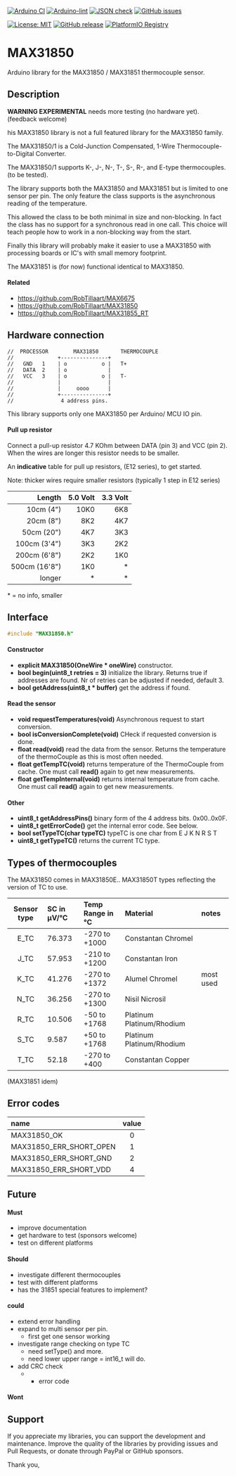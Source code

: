 
[![Arduino CI](https://github.com/RobTillaart/MAX31850/workflows/Arduino%20CI/badge.svg)](https://github.com/marketplace/actions/arduino_ci)
[![Arduino-lint](https://github.com/RobTillaart/MAX31850/actions/workflows/arduino-lint.yml/badge.svg)](https://github.com/RobTillaart/MAX31850/actions/workflows/arduino-lint.yml)
[![JSON check](https://github.com/RobTillaart/MAX31850/actions/workflows/jsoncheck.yml/badge.svg)](https://github.com/RobTillaart/MAX31850/actions/workflows/jsoncheck.yml)
[![GitHub issues](https://img.shields.io/github/issues/RobTillaart/MAX31850.svg)](https://github.com/RobTillaart/MAX31850/issues)

[![License: MIT](https://img.shields.io/badge/license-MIT-green.svg)](https://github.com/RobTillaart/MAX31850/blob/master/LICENSE)
[![GitHub release](https://img.shields.io/github/release/RobTillaart/MAX31850.svg?maxAge=3600)](https://github.com/RobTillaart/MAX31850/releases)
[![PlatformIO Registry](https://badges.registry.platformio.org/packages/robtillaart/library/MAX31850.svg)](https://registry.platformio.org/libraries/robtillaart/MAX31850)


# MAX31850

Arduino library for the MAX31850 / MAX31851 thermocouple sensor.


## Description

**WARNING EXPERIMENTAL** needs more testing (no hardware yet).
(feedback welcome)

his MAX31850 library is not a full featured library for the MAX31850 family.

The MAX31850/1 is a Cold-Junction Compensated, 1-Wire Thermocouple-to-Digital Converter.

The MAX31850/1 supports K-, J-, N-, T-, S-, R-, and E-type thermocouples. (to be tested).

The library supports both the MAX31850 and MAX31851 but is limited to one sensor per pin.
The only feature the class supports is the asynchronous reading of the temperature.

This allowed the class to be both minimal in size and non-blocking.
In fact the class has no support for a synchronous read in one call.
This choice will teach people how to work in a non-blocking way from the start.

Finally this library will probably make it easier to use a MAX31850 with processing
boards or IC's with small memory footprint.

The MAX31851 is (for now) functional identical to MAX31850.


#### Related

- https://github.com/RobTillaart/MAX6675
- https://github.com/RobTillaart/MAX31850
- https://github.com/RobTillaart/MAX31855_RT


## Hardware connection

```
//  PROCESSOR        MAX31850       THERMOCOUPLE
//              +---------------+
//   GND   1    | o           o |   T+
//   DATA  2    | o             |
//   VCC   3    | o           o |   T-
//              |               |
//              |     oooo      |
//              +---------------+
//               4 address pins.
```

This library supports only one MAX31850 per Arduino/ MCU IO pin.


#### Pull up resistor

Connect a pull-up resistor 4.7 KOhm between DATA (pin 3) and VCC (pin 2).
When the wires are longer this resistor needs to be smaller.

An **indicative** table for pull up resistors, (E12 series), to get started.

Note: thicker wires require smaller resistors (typically 1 step in E12 series)

|  Length         |  5.0 Volt  |  3.3 Volt  |
|----------------:|-----------:|-----------:|
|  10cm (4")      |    10K0    |     6K8    |
|  20cm (8")      |     8K2    |     4K7    |
|  50cm (20")     |     4K7    |     3K3    |
|  100cm (3'4")   |     3K3    |     2K2    |
|  200cm (6'8")   |     2K2    |     1K0    |
|  500cm (16'8")  |     1K0    |     \*     |
|  longer         |     \*     |     \*     |

\* = no info, smaller


## Interface

```cpp
#include "MAX31850.h"
```


#### Constructor

- **explicit MAX31850(OneWire \* oneWire)** constructor.
- **bool begin(uint8_t retries = 3)** initialize the library.
Returns true if addresses are found.
Nr of retries can be adjusted if needed, default 3.
- **bool getAddress(uint8_t \* buffer)** get the address if found.


#### Read the sensor

- **void requestTemperatures(void)** Asynchronous request to start conversion.
- **bool isConversionComplete(void)** CHeck if requested conversion is done.
- **float read(void)** read the data from the sensor.
Returns the temperature of the thermoCouple as this is most often needed.
- **float getTempTC(void)** returns temperature of the ThermoCouple from cache.
One must call **read()** again to get new measurements.
- **float getTempInternal(void)** returns internal temperature from cache.
One must call **read()** again to get new measurements.


#### Other

- **uint8_t getAddressPins()** binary form of the 4 address bits. 0x00..0x0F.
- **uint8_t getErrorCode()** get the internal error code. See below.
- **bool setTypeTC(char typeTC)** typeTC is one char from E J K N R S T
- **uint8_t getTypeTC()** returns the current TC type.


## Types of thermocouples

The MAX31850 comes in MAX31850E.. MAX31850T types reflecting the version of TC to use.


|  Sensor type  |  SC in µV/°C  |  Temp Range in °C  |  Material                   |  notes      |
|:-------------:|:--------------|:-------------------|:----------------------------|:------------|
|     E_TC      |     76.373    |   -270 to +1000    |  Constantan Chromel         |
|     J_TC      |     57.953    |   -210 to +1200    |  Constantan Iron            |
|     K_TC      |     41.276    |   -270 to +1372    |  Alumel Chromel             |  most used  |
|     N_TC      |     36.256    |   -270 to +1300    |  Nisil Nicrosil             |
|     R_TC      |     10.506    |    -50 to +1768    |  Platinum Platinum/Rhodium  |
|     S_TC      |      9.587    |    +50 to +1768    |  Platinum Platinum/Rhodium  |
|     T_TC      |     52.18     |   -270 to +400     |  Constantan Copper          |

(MAX31851 idem)


## Error codes

|  name                     |  value  |
|:--------------------------|:-------:|
|  MAX31850_OK              |    0    |
|  MAX31850_ERR_SHORT_OPEN  |    1    |
|  MAX31850_ERR_SHORT_GND   |    2    |
|  MAX31850_ERR_SHORT_VDD   |    4    |


## Future

#### Must

- improve documentation
- get hardware to test (sponsors welcome)
- test on different platforms


#### Should

- investigate different thermocouples
- test with different platforms
- has the 31851 special features to implement?


#### could

- extend error handling
- expand to multi sensor per pin.
  - first get one sensor working
- investigate range checking on type TC
  - need setType() and more.
  - need lower upper range = int16_t will do.
- add CRC check
  - + error code


#### Wont


## Support

If you appreciate my libraries, you can support the development and maintenance.
Improve the quality of the libraries by providing issues and Pull Requests, or
donate through PayPal or GitHub sponsors.

Thank you,


